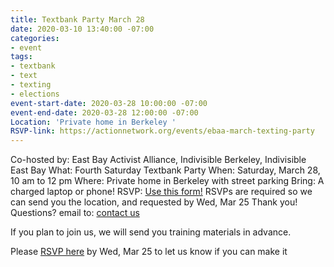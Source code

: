 ```yaml
---
title: Textbank Party March 28
date: 2020-03-10 13:40:00 -07:00
categories:
- event
tags:
- textbank
- text
- texting
- elections
event-start-date: 2020-03-28 10:00:00 -07:00
event-end-date: 2020-03-28 12:00:00 -07:00
Location: 'Private home in Berkeley '
RSVP-link: https://actionnetwork.org/events/ebaa-march-texting-party
---
```


Co-hosted by: East Bay Activist Alliance, Indivisible Berkeley, Indivisible East Bay
What: Fourth Saturday Textbank Party 
When: Saturday, March 28, 10 am to 12 pm
Where: Private home in Berkeley with street parking
Bring: A charged laptop or phone!
RSVP: [Use this form!](https://actionnetwork.org/events/ebaa-march-texting-party) RSVPs are required so we can send you the location, and requested by Wed, Mar 25
Thank you!
Questions? email to: [contact us](mailto:ebaatexting@gmail.com) 

If you plan to join us, we will send you training materials in advance.

Please [RSVP here](https://actionnetwork.org/events/march-texting-party) by Wed, Mar 25 to let us know if you can make it


